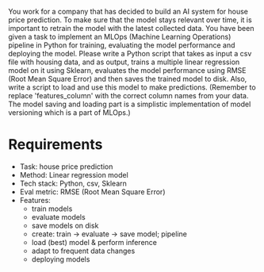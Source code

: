 You work for a company that has decided to build an AI system for house price prediction. 
To make sure that the model stays relevant over time, it is important to retrain the model with the latest collected data. 
You have been given a task to implement an MLOps (Machine Learning Operations) pipeline in Python for training, evaluating the model performance and deploying the model.
Please write a Python script that takes as input a csv file with housing data, and as output, trains a multiple linear regression model on it using Sklearn, evaluates the model performance using RMSE (Root Mean Square Error) and then saves the trained model to disk. 
Also, write a script to load and use this model to make predictions.
(Remember to replace 'features_column' with the correct column names from your data. The model saving and loading part is a simplistic implementation of model versioning which is a part of MLOps.)


# Requirements
 - Task: house price prediction
 - Method: Linear regression model
 - Tech stack: Python, csv, Sklearn
 - Eval metric: RMSE (Root Mean Square Error)
 - Features: 
    - train models
    - evaluate models
    - save models on disk
    - create: train -> evaluate -> save model; pipeline
    - load (best) model & perform inference
    - adapt to frequent data changes 
    - deploying models 


    
